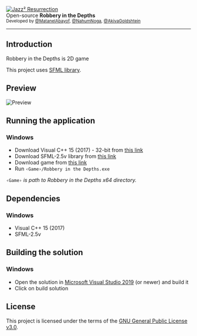 
<div>
    <a href="https://bitbucket.org/matanelabayof/robbery-in-the-depths/src/master/"><img src="https://bitbucket.org/matanelabayof/robbery-in-the-depths/raw/b3b840ce807fdb514270d3ba91cd6ba439b648d3/oop2_project/textures/diver.png" alt="Jazz² Resurrection" title="Robbery in the Depths"></a>
</div>

<div>
    Open-source <strong>Robbery in the Depths</strong>
</div>

<div>
  <sub>
    Developed by <a href="https://bitbucket.org/matanelabayof/">@MatanelAbayof</a>, <a href="https://bitbucket.org/nahumnoga1/">@NahumNoga</a>, <a href="https://bitbucket.org/Akiva+Goldstein/">@AkivaGoldshtein</a>
  </sub>
</div>
<hr/>


## Introduction
Robbery in the Depths is 2D game

This project uses [SFML library](https://www.sfml-dev.org/download/sfml/2.5.1/).


## Preview
<div>
    <img src="https://bitbucket.org/matanelabayof/robbery-in-the-depths/raw/7c37d86f31befa540b8e8a299e57a411297ecbfb/screenshots/gameplay1.gif" alt="Preview">
</div>

## Running the application
### Windows
* Download Visual C++ 15 (2017) - 32-bit from [this link](https://www.sfml-dev.org/files/SFML-2.5.1-windows-vc15-32-bit.zip)
* Download SFML-2.5v library from [this link](https://drive.google.com/file/d/1izFw9RaW8r2Hs3REshlN25zrhiTjrlyF/view?usp=sharing)
* Download game from [this link](https://drive.google.com/file/d/1rwskQgCo7DHqZ1JmO708bUdp0aOkUJOD/view?usp=sharing)
* Run `‹Game›/Robbery in the Depths.exe`

`‹Game›` *is path to Robbery in the Depths x64 directory.*

## Dependencies
### Windows
* Visual C++ 15 (2017)
* SFML-2.5v

## Building the solution
### Windows
* Open the solution in [Microsoft Visual Studio 2019](https://www.visualstudio.com/) (or newer) and build it
* Click on build solution

## License
This project is licensed under the terms of the [GNU General Public License v3.0](./LICENSE).